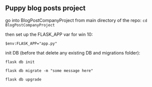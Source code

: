 ## Puppy blog posts project
go into BlogPostCompanyProject from main directory of the repo: `cd BlogPostCompanyProject`

then set up the FLASK_APP var for win 10:

`$env:FLASK_APP="app.py"`

init DB (before that delete any existing DB and migrations folder):

`flask db init`

`flask db migrate -m "some message here"`

`flask db upgrade`
